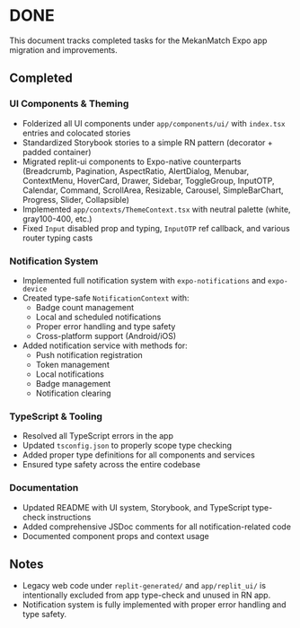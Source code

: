 # DONE

This document tracks completed tasks for the MekanMatch Expo app migration and improvements.

## Completed

### UI Components & Theming
- Folderized all UI components under `app/components/ui/` with `index.tsx` entries and colocated stories
- Standardized Storybook stories to a simple RN pattern (decorator + padded container)
- Migrated replit-ui components to Expo-native counterparts (Breadcrumb, Pagination, AspectRatio, AlertDialog, Menubar, ContextMenu, HoverCard, Drawer, Sidebar, ToggleGroup, InputOTP, Calendar, Command, ScrollArea, Resizable, Carousel, SimpleBarChart, Progress, Slider, Collapsible)
- Implemented `app/contexts/ThemeContext.tsx` with neutral palette (white, gray100-400, etc.)
- Fixed `Input` disabled prop and typing, `InputOTP` ref callback, and various router typing casts

### Notification System
- Implemented full notification system with `expo-notifications` and `expo-device`
- Created type-safe `NotificationContext` with:
  - Badge count management
  - Local and scheduled notifications
  - Proper error handling and type safety
  - Cross-platform support (Android/iOS)
- Added notification service with methods for:
  - Push notification registration
  - Token management
  - Local notifications
  - Badge management
  - Notification clearing

### TypeScript & Tooling
- Resolved all TypeScript errors in the app
- Updated `tsconfig.json` to properly scope type checking
- Added proper type definitions for all components and services
- Ensured type safety across the entire codebase

### Documentation
- Updated README with UI system, Storybook, and TypeScript type-check instructions
- Added comprehensive JSDoc comments for all notification-related code
- Documented component props and context usage

## Notes

- Legacy web code under `replit-generated/` and `app/replit_ui/` is intentionally excluded from app type-check and unused in RN app.
- Notification system is fully implemented with proper error handling and type safety.
